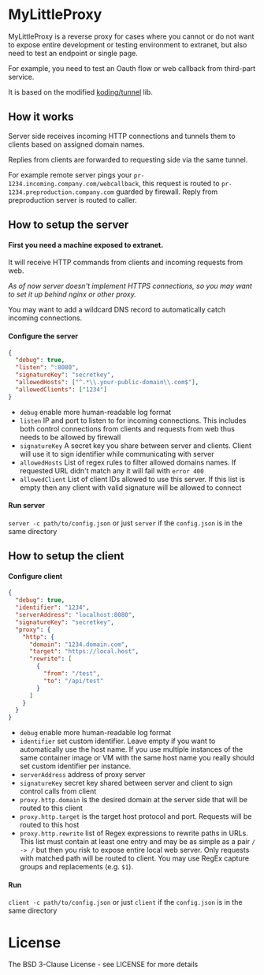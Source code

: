# MyLittleProxy

MyLittleProxy is a reverse proxy for cases where you cannot or do not want to expose entire development or testing environment to extranet, but also need to test an endpoint or single page.

For example, you need to test an Oauth flow or web callback from third-part service.

It is based on the modified [koding/tunnel](https://github.com/koding/tunnel) lib. 
## How it works
Server side receives incoming HTTP connections and tunnels them to clients based on assigned domain names. 

Replies from clients are forwarded to requesting side via the same tunnel. 

For example remote server pings your `pr-1234.incoming.company.com/webcallback`, this request is routed to `pr-1234.preproduction.company.com` guarded by firewall. Reply from preproduction server is routed to caller. 


## How to setup the server
#### First you need a machine exposed to extranet. 
It will receive HTTP commands from clients and incoming requests from web.

_As of now server doesn't implement HTTPS connections, so you may want to set it up behind nginx or other proxy._

You may want to add a wildcard DNS record to automatically catch incoming connections.

#### Configure the server
```json
{
  "debug": true,
  "listen": ":8080",
  "signatureKey": "secretkey",
  "allowedHosts": ["^.*\\.your-public-domain\\.com$"],
  "allowedClients": ["1234"]
}
```
* `debug` enable more human-readable log format
* `listen` IP and port to listen to for incoming connections. This includes both control connections from clients and requests from web thus needs to be allowed by firewall
* `signatureKey` A secret key you share between server and clients. Client will use it to sign identifier while communicating with server
* `allowedHosts` List of regex rules to filter allowed domains names. If requested URL didn't match any it will fail with `error 400`
* `allowedClient` List of client IDs allowed to use this server. If this list is empty then any client with valid signature will be allowed to connect

#### Run server
`server -c path/to/config.json` or just `server` if the `config.json` is in the same directory

## How to setup the client
#### Configure client
```json
{
  "debug": true,
  "identifier": "1234",
  "serverAddress": "localhost:8080",
  "signatureKey": "secretkey",
  "proxy": {
    "http": {
      "domain": "1234.domain.com",
      "target": "https://local.host",
      "rewrite": [
        {
          "from": "/test",
          "to": "/api/test"
        }
      ]
    }
  }
}
```
* `debug` enable more human-readable log format
* `identifier` set custom identifier. Leave empty if you want to automatically use the host name. If you use multiple instances of the same container image or VM with the same host name you really should set custom identifier per instance.
* `serverAddress` address of proxy server
* `signatureKey` secret key shared between server and client to sign control calls from client
* `proxy.http.domain` is the desired domain at the server side that will be routed to this client
* `proxy.http.target` is the target host protocol and port. Requests will be routed to this host
* `proxy.http.rewrite` list of Regex expressions to rewrite paths in URLs. This list must contain at least one entry and may be as simple as a pair `/ -> /` but then you risk to expose entire local web server. Only requests with matched path will be routed to client. You may use RegEx capture groups and replacements (e.g. `$1`).

#### Run
`client -c path/to/config.json` or just `client` if the `config.json` is in the same directory




# License

The BSD 3-Clause License - see LICENSE for more details
